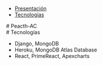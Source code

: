 * [Presentación](#peacth)
* [Tecnologias](#tec)

<div id='peacth' />
# Peacth-AC


<div id='peacth' />
# Tecnologías

- Django, MongoDB
- Heroku, MongoDB Atlas Database
- React, PrimeReact, Apexcharts

